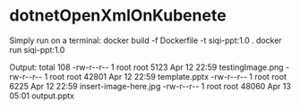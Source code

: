 # dotnetOpenXmlOnKubenete

Simply run on a terminal:
docker build -f Dockerfile -t siqi-ppt:1.0 . 
docker run siqi-ppt:1.0 

Output:
total 108 
-rw-r--r-- 1 root root  5123 Apr 12 22:59 testingImage.png 
-rw-r--r-- 1 root root 42801 Apr 12 22:59 template.pptx 
-rw-r--r-- 1 root root  6225 Apr 12 22:59 insert-image-here.jpg 
-rw-r--r-- 1 root root 48060 Apr 13 05:01 output.pptx 
